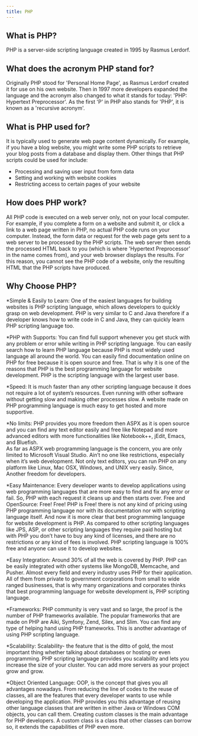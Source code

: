 ```yaml
---
title: PHP
---
```


## What is PHP?

PHP is a server-side scripting language created in 1995 by Rasmus Lerdorf.

## What does the acronym PHP stand for?

Originally PHP stood for 'Personal Home Page', as Rasmus Lerdorf created it for use on his own website. Then in 1997 more developers expanded the language and the acronym also changed to what it stands for today: 'PHP: Hypertext Preprocessor'. As the first 'P' in PHP also stands for 'PHP', it is known as a 'recursive acronym'.

## What is PHP used for?

It is typically used to generate web page content dynamically. For example, if you have a blog website, you might write some PHP scripts to retrieve your blog posts from a database and display them. Other things that PHP scripts could be used for include:

* Processing and saving user input from form data
* Setting and working with website cookies
* Restricting access to certain pages of your website

## How does PHP work?

All PHP code is executed on a web server only, not on your local computer. For example, if you complete a form on a website and submit it, or click a link to a web page written in PHP, no actual PHP code runs on your computer. Instead, the form data or request for the web page gets sent to a web server to be processed by the PHP scripts. The web server then sends the processed HTML back to you (which is where 'Hypertext Preprocessor' in the name comes from), and your web browser displays the results. For this reason, you cannot see the PHP code of a website, only the resulting HTML that the PHP scripts have produced.


## Why Choose PHP?

*Simple & Easily to Learn:
One of the easiest languages for building websites is PHP scripting language, which allows developers to quickly grasp on web development. PHP is very similar to C and Java therefore if a developer knows how to write code in C and Java, they can quickly learn PHP scripting language too.

*PHP with Supports:
You can find full support whenever you get stuck with any problem or error while writing in PHP scripting language. You can easily search how to learn PHP language because PHP is most widely used language all around the world. You can easily find documentation online on PHP for free because it is open source and free. That is why it is one of the reasons that PHP is the best programming language for website development. PHP is the scripting language with the largest user base.

*Speed:
It is much faster than any other scripting language because it does not require a lot of system’s resources. Even running with other software without getting slow and making other processes slow. A website made on PHP programming language is much easy to get hosted and more supportive.

*No limits:
PHP provides you more freedom then ASPX as it is open source and you can find any text editor easily and free like Notepad and more advanced editors with more functionalities like Notebook++, jEdit, Emacs, and Bluefish.  
As far as ASPX web programming language is the concern, you are only limited to Microsoft Visual Studio. Ain’t no one like restrictions, especially when it’s web development.
Not only text editors, you can run PHP on any platform like Linux, Mac OSX, Windows, and UNIX very easily. Since, Another freedom for developers.

*Easy Maintenance:
Every developer wants to develop applications using web programming languages that are more easy to find and fix any error or fail. So, PHP with each request it cleans up and then starts over.
Free and OpenSource:
Free! Free! PHP is Free! there is not any kind of pricing using PHP programming language nor with its documentation nor with scripting language itself. And now it is more clear that best programming language for website development is PHP.
As compared to other scripting languages like JPS, ASP, or other scripting languages they require paid hosting but with PHP you don’t have to buy any kind of licenses, and there are no restrictions or any kind of fees is involved. PHP scripting language is 100% free and anyone can use it to develop websites.

*Easy Integration:
Around 30% of all the web is covered by PHP. PHP can be easily integrated with other systems like MongoDB, Memcache, and Pusher. Almost every field and every industry uses PHP for their application. All of them from private to government corporations from small to wide ranged businesses, that is why many organizations and corporates thinks that best programming language for website development is, PHP scripting language.

*Frameworks:
PHP community is very vast and so large, the proof is the number of PHP frameworks available.
The popular frameworks that are made on PHP are Aiki, Symfony, Zend, Silex, and Slim. You can find any type of helping hand using PHP frameworks. This is another advantage of using PHP scripting language.

*Scalability:
Scalability- the feature that is the ditto of gold, the most important thing whether talking about databases or hosting or even programming. PHP scripting language provides you scalability and lets you increase the size of your cluster. You can add more servers as your project grow and grow.

*Object Oriented Language:
OOP, is the concept that gives you all advantages nowadays. From reducing the line of codes to the reuse of classes, all are the features that every developer wants to use while developing the application.
PHP provides you this advantage of reusing other language classes that are written in either Java or Windows COM objects, you can call them. Creating custom classes is the main advantage for PHP developers. A custom class is a class that other classes can borrow so, it extends the capabilities of PHP even more.
